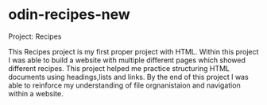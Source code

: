 # odin-recipes-new

Project: Recipes

This Recipes project is my first proper project with HTML.
Within this project I was able to build a website with multiple different pages which showed different recipes. This project helped me practice structuring HTML documents using headings,lists and links.
By the end of this project I was able to reinforce my understanding of file orgnanistaion and navigation within a website. 